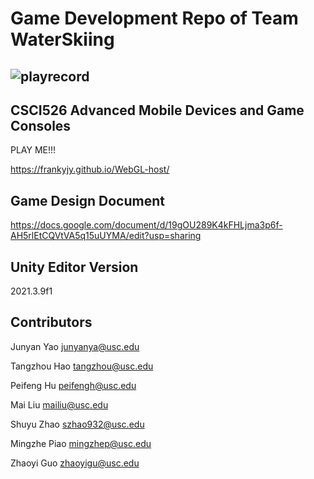 # Game Development Repo of Team WaterSkiing

## ![playrecord](playrecord.gif)

## CSCI526 Advanced Mobile Devices and Game Consoles

PLAY ME!!!

https://frankyjy.github.io/WebGL-host/

## Game Design Document

https://docs.google.com/document/d/19gOU289K4kFHLjma3p6f-AH5rlEtCQVtVA5q15uUYMA/edit?usp=sharing

## Unity Editor Version


2021.3.9f1 

## Contributors

Junyan Yao junyanya@usc.edu

Tangzhou Hao tangzhou@usc.edu

Peifeng Hu peifengh@usc.edu

Mai Liu mailiu@usc.edu

Shuyu Zhao szhao932@usc.edu

Mingzhe Piao mingzhep@usc.edu

Zhaoyi Guo zhaoyigu@usc.edu



